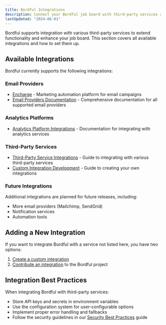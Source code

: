 ```yaml
---
title: Bordful Integrations
description: Connect your Bordful job board with third-party services and platforms.
lastUpdated: "2024-06-01"
---
```


Bordful supports integration with various third-party services to extend functionality and enhance your job board. This section covers all available integrations and how to set them up.

## Available Integrations

Bordful currently supports the following integrations:

### Email Providers

- [Encharge](/docs/integrations/encharge.md) - Marketing automation platform for email campaigns
- [Email Providers Documentation](/docs/integrations/email-providers.md) - Comprehensive documentation for all supported email providers

### Analytics Platforms

- [Analytics Platform Integrations](/docs/integrations/analytics-platforms.md) - Documentation for integrating with analytics services

### Third-Party Services

- [Third-Party Service Integrations](/docs/integrations/third-party-services.md) - Guide to integrating with various third-party services
- [Custom Integration Development](/docs/advanced/custom-integrations.md) - Guide to creating your own integrations

### Future Integrations

Additional integrations are planned for future releases, including:

- More email providers (Mailchimp, SendGrid)
- Notification services
- Automation tools

## Adding a New Integration

If you want to integrate Bordful with a service not listed here, you have two options:

1. [Create a custom integration](/docs/advanced/custom-integrations.md)
2. [Contribute an integration](/docs/contributing/integration-contribution.md) to the Bordful project

## Integration Best Practices

When integrating Bordful with third-party services:

- Store API keys and secrets in environment variables
- Use the configuration system for user-configurable options
- Implement proper error handling and fallbacks
- Follow the security guidelines in our [Security Best Practices](/docs/advanced/security.md) guide 